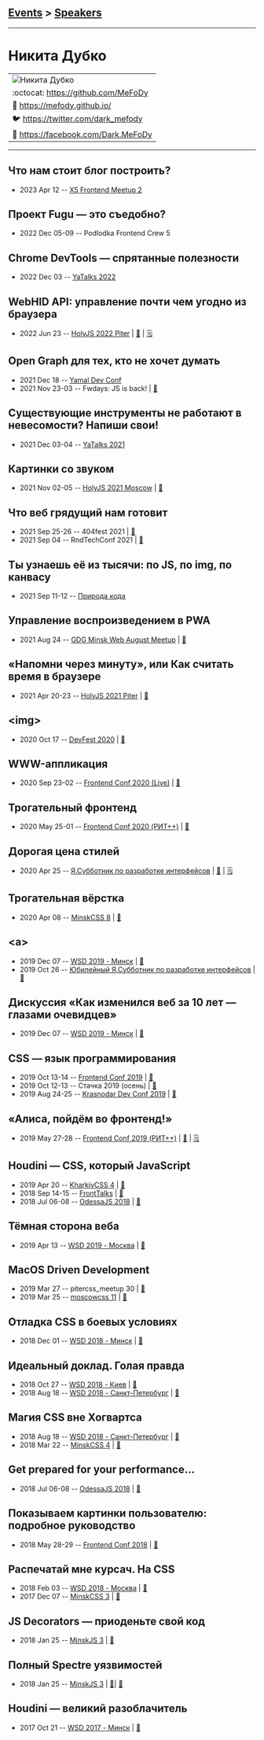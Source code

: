 ## [Events](../README.md) > [Speakers](../speakers.md)
---

# Никита Дубко

| |
| --- |
| ![Никита Дубко](https://avatars.io/twitter/dark_mefody/large)
| :octocat:  [https:&#x2F;&#x2F;github.com&#x2F;MeFoDy](https://github.com/MeFoDy)
| :page_facing_up:  [https:&#x2F;&#x2F;mefody.github.io&#x2F;](https://mefody.github.io/)
| :bird:  [https:&#x2F;&#x2F;twitter.com&#x2F;dark_mefody](https://twitter.com/dark_mefody)
| :blue_book:  [https:&#x2F;&#x2F;facebook.com&#x2F;Dark.MeFoDy](https://facebook.com/Dark.MeFoDy)

---
## Что нам стоит блог построить?
- 2023 Apr 12 -- [X5 Frontend Meetup 2](https://youtu.be/ciXojSeuanc)    
## Проект Fugu — это съедобно?
- 2022 Dec 05-09 -- Podlodka Frontend Crew 5    
## Chrome DevTools — спрятанные полезности
- 2022 Dec 03 -- [YaTalks 2022](https://youtu.be/70XMVfGv2Q0)    
## WebHID API: управление почти чем угодно из браузера
- 2022 Jun 23 -- [HolyJS 2022 Piter](https://youtu.be/p9Nc3TaCdKw)  | [:notebook:](https://squidex.jugru.team/api/assets/srm/503aa129-fa5e-44ce-9c3a-03548d227cab/webhid-api-upravlenie-pochti-chem-ugodno-iz-brauzera.pdf)  | [:spiral_notepad:](https://habr.com/ru/company/jugru/blog/685534/)
## Open Graph для тех, кто не хочет думать
- 2021 Dec 18 -- [Yamal Dev Conf](https://www.youtube.com/watch?v=TGpo3lDi7_I&t=536s)    
- 2021 Nov 23-03 -- Fwdays: JS is back!  | [:notebook:](https://mefody.github.io/talks/lazy-og/)  
## Существующие инструменты не работают в невесомости? Напиши свои!
- 2021 Dec 03-04 -- [YaTalks 2021](https://youtu.be/Qnx2MIhe6Tw)    
## Картинки со звуком
- 2021 Nov 02-05 -- [HolyJS 2021 Moscow](https://www.youtube.com/watch?v=ldHiqrlnVyA)  | [:notebook:](https://mefody.github.io/talks/img-with-sound/)  
## Что веб грядущий нам готовит
- 2021 Sep 25-26 -- 404fest 2021  | [:notebook:](https://mefody.github.io/talks/web-future/404.html)  
- 2021 Sep 04 -- RndTechConf 2021  | [:notebook:](https://mefody.github.io/talks/web-future/)  
## Ты узнаешь её из тысячи: по JS, по img, по канвасу
- 2021 Sep 11-12 -- [Природа кода](https://youtu.be/In_BmRwn9k4)    
## Управление воспроизведением в PWA
- 2021 Aug 24 -- [GDG Minsk Web August Meetup](https://youtu.be/QQMfp15XCYQ)  | [:notebook:](https://drive.google.com/drive/folders/1Qjz8wen_2S_CExaAjIO8OmKITNUGZa_F?usp=sharing)  
## «Напомни через минуту», или Как считать время в браузере
- 2021 Apr 20-23 -- [HolyJS 2021 Piter](https://youtu.be/gzPKR27PMTQ)  | [:notebook:](https://assets.ctfassets.net/nn534z2fqr9f/3bh23qPemACLAemD2sqa5Q/d4329794b821b17db36526644c46aecb/Nikita_Dubko_Napomni_cherez_minutu_ili_Kak_schitat_vremya_v_brauzere_2021_04_19_17_17_14.pdf)  
## &lt;img&gt;
- 2020 Oct 17 -- [DevFest 2020](https://youtu.be/WfzKd16LplI)  | [:notebook:](https://mefody.github.io/talks/img/)  
## WWW-аппликация
- 2020 Sep 23-02 -- [Frontend Conf 2020 (Live)](https://www.youtube.com/watch?v=__o3EHC9nZQ)  | [:notebook:](https://drive.google.com/file/d/1lQKL2ru7fPJXDCiHCjgtbczAcLzV6FCL/view)  
## Трогательный фронтенд
- 2020 May 25-01 -- [Frontend Conf 2020 (РИТ++)](https://www.youtube.com/watch?v=Yv_a8gFVbeM)  | [:notebook:](https://drive.google.com/file/d/1lUI5x48nNsU7J8FKVvLbqsFGHWriaDqS/view)  
## Дорогая цена стилей
- 2020 Apr 25 -- [Я.Субботник по разработке интерфейсов](https://www.youtube.com/watch?v=kATRlMrtaaY)  | [:notebook:](https://mefody.github.io/talks/css-cost/)  | [:spiral_notepad:](https://habr.com/ru/company/yandex/blog/501998/)
## Трогательная вёрстка
- 2020 Apr 08 -- [MinskCSS 8](https://youtu.be/BRbR0wXhO38?t=8155)  | [:notebook:](https://mefody.dev/talks/css-for-touch/)  
## &lt;a&gt;
- 2019 Dec 07 -- [WSD 2019 - Минск](https://www.youtube.com/watch?v=_UmMLsIeK9k)  | [:notebook:](https://wsd.events/2019/12/07/pres/anchor/)  
- 2019 Oct 26 -- [Юбилейный Я.Субботник по разработке интерфейсов](https://www.youtube.com/watch?v=CKbOHn1lJWw&t=13900s)  | [:notebook:](https://mefody.github.io/talks/a/)  
## Дискуссия «Как изменился веб за 10 лет — глазами очевидцев»
- 2019 Dec 07 -- [WSD 2019 - Минск](https://www.youtube.com/watch?v=8MxhLXJi410)  | [:notebook:](https://wsd.events/2019/12/07/pres/10-years/)  
## CSS — язык программирования
- 2019 Oct 13-14 -- [Frontend Conf 2019](https://www.youtube.com/watch?v=2UIwHWQeJBs)  | [:notebook:](https://mefody.github.io/talks/css-programming/fc.html)  
- 2019 Oct 12-13 -- Стачка 2019 (осень)  | [:notebook:](https://mefody.github.io/talks/css-programming/stachka.html)  
- 2019 Aug 24-25 -- [Krasnodar Dev Conf 2019](https://youtu.be/fPkqobI0C10)  | [:notebook:](https://yadi.sk/i/5Z1qX-XYWFM2tw)  
## «Алиса, пойдём во фронтенд!»
- 2019 May 27-28 -- [Frontend Conf 2019 (РИТ++)](https://www.youtube.com/watch?v=yjTH8-O3CMA)  | [:notebook:](https://mefody.github.io/talks/alisa/)  | [:spiral_notepad:](https://habr.com/ru/company/oleg-bunin/blog/468545/)
## Houdini — CSS, который JavaScript
- 2019 Apr 20 -- [KharkivCSS 4](https://www.youtube.com/watch?v=xFXCfTHTmoA)  | [:notebook:](https://mefody.github.io/talks/houdini-css/kharkivcss.html)  
- 2018 Sep 14-15 -- [FrontTalks](https://events.yandex.ru/lib/talks/6244/)  | [:notebook:](https://mefody.github.io/talks/houdini-css/ft.html)  
- 2018 Jul 06-08 -- [OdessaJS 2018](https://youtu.be/MPaD8N9BrFA)  | [:notebook:](https://mefody.github.io/talks/houdini-css/)  
## Тёмная сторона веба
- 2019 Apr 13 -- [WSD 2019 - Москва](https://www.youtube.com/watch?v=inJbZ1WFfQA)  | [:notebook:](https://wsd.events/2019/04/13/pres/web-dark-side/)  
## MacOS Driven Development
- 2019 Mar 27 -- pitercss_meetup 30  | [:notebook:](https://pitercss.ru/30/pres/macos-driven/)  
- 2019 Mar 25 -- [moscowcss 11](https://www.youtube.com/watch?v=ijZTu7aVJtg)  | [:notebook:](https://mefody.github.io/talks/mdd/)  
## Отладка CSS в боевых условиях
- 2018 Dec 01 -- [WSD 2018 - Минск](https://www.youtube.com/watch?v=bHv9pWEzKiU)  | [:notebook:](https://wsd.events/2018/12/01/pres/css-debug/)  
## Идеальный доклад. Голая правда
- 2018 Oct 27 -- [WSD 2018 - Киев](https://www.youtube.com/watch?v=_VSb2SqW9WE)  | [:notebook:](https://wsd.events/2018/10/27/pres/perfect-talk/)  
- 2018 Aug 18 -- [WSD 2018 - Санкт-Петербург](https://www.youtube.com/watch?v=mpHeJYYqA90)  | [:notebook:](https://wsd.events/2018/08/18/pres/perfect-talk/)  
## Магия CSS вне Хогвартса
- 2018 Aug 18 -- [WSD 2018 - Санкт-Петербург](https://www.youtube.com/watch?v=7FuUrWVJGNc)  | [:notebook:](https://wsd.events/2018/08/18/pres/css-magic/)  
- 2018 Mar 22 -- [MinskCSS 4](https://www.youtube.com/watch?v=Dhd6FSYZoiQ)  | [:notebook:](https://mefody.github.io/talks/css-magic/)  
## Get prepared for your performance...
- 2018 Jul 06-08 -- [OdessaJS 2018](https://youtu.be/nsaF4VFnCz0)  | [:notebook:](https://mefody.github.io/talks/talk-preparation/)  
## Показываем картинки пользователю: подробное руководство
- 2018 May 28-29 -- [Frontend Conf 2018](https://www.youtube.com/watch?v=EwBYOQwPEpY)  | [:notebook:](https://mefody.github.io/talks/images-delivery/)  
## Распечатай мне курсач. На CSS
- 2018 Feb 03 -- [WSD 2018 - Москва](https://www.youtube.com/watch?v=xVPCZFBpjsI)  | [:notebook:](https://wsd.events/2018/02/03/pres/printing-css/)  
- 2017 Dec 07 -- [MinskCSS 3](https://www.youtube.com/watch?v=tygiat10a3A)  | [:notebook:](https://mefody.github.io/talks/print-with-css/)  
## JS Decorators — приоденьте свой код
- 2018 Jan 25 -- [MinskJS 3](https://www.youtube.com/watch?v=VfF7GyNItps)  | [:notebook:](https://mefody.github.io/talks/js-decorators/)  
## Полный Spectre уязвимостей
- 2018 Jan 25 -- [MinskJS 3](https://www.youtube.com/watch?v=hGzy17Nnc38)  | [:notebook:](https://mefody.github.io/talks/spectre-panel-discussion/)| [:notebook:](https://drive.google.com/file/d/1ngH8qVbeAPgNjz4VNG-3K7_31rIBAWay/view)  
## Houdini — великий разоблачитель
- 2017 Oct 21 -- [WSD 2017 - Минск](https://www.youtube.com/watch?v=4kr5K-nWG3Y)  | [:notebook:](https://wsd.events/2017/10/21/pres/houdini-magic/)  

